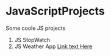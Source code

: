 # JavaScriptProjects

Some coole JS projects

1. JS StopWatch
2. JS Weather App
   [Link text Here](https://link-url-here.org)
